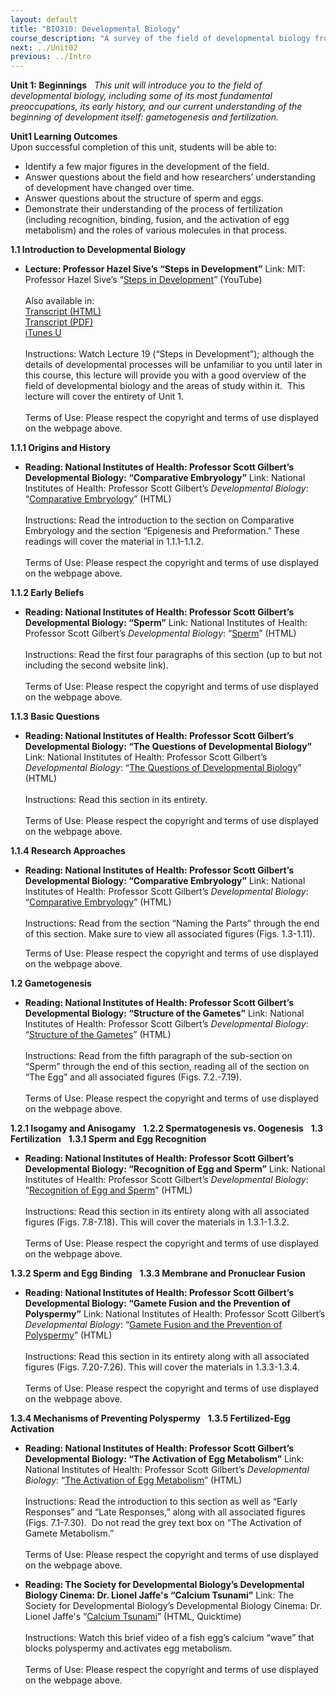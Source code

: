 ```yaml
---
layout: default
title: "BIO310: Developmental Biology"
course_description: "A survey of the field of developmental biology from its origins to the present day, from seminal historical experiments to modern techniques and the mechanisms of development. Follows a variety of organisms from their start at fertilization through the stages of their development and on to entire organismal and post-embryonic development, as well as the molecular and genetic regulations involved in these processes."
next: ../Unit02
previous: ../Intro
---
```

**Unit 1: Beginnings** <span id="1"></span> 
*This unit will introduce you to the field of developmental biology,
including some of its most fundamental preoccupations, its early
history, and our current understanding of the beginning of development
itself: gametogenesis and fertilization.*

**Unit1 Learning Outcomes**  
Upon successful completion of this unit, students will be able to:

-   Identify a few major figures in the development of the field.
-   Answer questions about the field and how researchers’ understanding
    of development have changed over time.
-   Answer questions about the structure of sperm and eggs.
-   Demonstrate their understanding of the process of fertilization
    (including recognition, binding, fusion, and the activation of egg
    metabolism) and the roles of various molecules in that process.

**1.1 Introduction to Developmental Biology** <span id="1.1"></span> 
-   **Lecture: Professor Hazel Sive’s “Steps in Development”**
    Link: MIT: Professor Hazel Sive’s “[Steps in
    Development](http://www.youtube.com/watch?v=u6GHfkq8Aq4)”
    (YouTube)  
        
     Also available in:  
     [Transcript
    (HTML)](http://ocw.mit.edu/courses/biology/7-013-introductory-biology-spring-2006/video-lectures/19-steps-in-development/)  
     [Transcript
    (PDF)](http://ocw.mit.edu/courses/biology/7-013-introductory-biology-spring-2006/video-lectures/19-steps-in-development/)  
     [iTunes
    U](http://itunes.apple.com/us/podcast/lecture-19-steps-in-development/id341596586?i=63737690)  
        
     Instructions: Watch Lecture 19 (“Steps in Development”); although
    the details of developmental processes will be unfamiliar to you
    until later in this course, this lecture will provide you with a
    good overview of the field of developmental biology and the areas of
    study within it.  This lecture will cover the entirety of Unit 1.  
        
     Terms of Use: Please respect the copyright and terms of use
    displayed on the webpage above.

**1.1.1 Origins and History** <span id="1.1.1"></span> 
-   **Reading: National Institutes of Health: Professor Scott Gilbert’s
    Developmental Biology: “Comparative Embryology”**
    Link: National Institutes of Health: Professor Scott Gilbert’s
    *Developmental Biology*: “[Comparative
    Embryology](http://www.ncbi.nlm.nih.gov/bookshelf/br.fcgi?book=dbio&part=A36)”
    (HTML)  
        
     Instructions: Read the introduction to the section on Comparative
    Embryology and the section “Epigenesis and Preformation.” These
    readings will cover the material in 1.1.1-1.1.2.  
        
     Terms of Use: Please respect the copyright and terms of use
    displayed on the webpage above.

**1.1.2 Early Beliefs** <span id="1.1.2"></span> 
-   **Reading: National Institutes of Health: Professor Scott Gilbert’s
    Developmental Biology: “Sperm”**
    Link: National Institutes of Health: Professor Scott Gilbert’s
    *Developmental Biology*:
    “[Sperm](http://www.ncbi.nlm.nih.gov/bookshelf/br.fcgi?book=dbio&part=A1342#A1343)”
    (HTML)  
        
     Instructions: Read the first four paragraphs of this section (up to
    but not including the second website link).  
        
     Terms of Use: Please respect the copyright and terms of use
    displayed on the webpage above.

**1.1.3 Basic Questions** <span id="1.1.3"></span> 
-   **Reading: National Institutes of Health: Professor Scott Gilbert’s
    Developmental Biology: “The Questions of Developmental Biology”**
    Link: National Institutes of Health: Professor Scott Gilbert’s
    *Developmental Biology*: “[The Questions of Developmental
    Biology](http://www.ncbi.nlm.nih.gov/bookshelf/br.fcgi?book=dbio&part=A24)”
    (HTML)  
        
     Instructions: Read this section in its entirety.  
        
     Terms of Use: Please respect the copyright and terms of use
    displayed on the webpage above.

**1.1.4 Research Approaches** <span id="1.1.4"></span> 
-   **Reading: National Institutes of Health: Professor Scott Gilbert’s
    Developmental Biology: “Comparative Embryology”**
    Link: National Institutes of Health: Professor Scott Gilbert’s
    *Developmental Biology*: “[Comparative
    Embryology](http://www.ncbi.nlm.nih.gov/bookshelf/br.fcgi?book=dbio&part=A36#A39)”
    (HTML)  
        
     Instructions: Read from the section “Naming the Parts” through the
    end of this section. Make sure to view all associated figures (Figs.
    1.3-1.11).  
      
     Terms of Use: Please respect the copyright and terms of use
    displayed on the webpage above.

**1.2 Gametogenesis** <span id="1.2"></span> 
-   **Reading: National Institutes of Health: Professor Scott Gilbert’s
    Developmental Biology: “Structure of the Gametes”**
    Link: National Institutes of Health: Professor Scott Gilbert’s
    *Developmental Biology*: “[Structure of the
    Gametes](http://www.ncbi.nlm.nih.gov/bookshelf/br.fcgi?book=dbio&part=A1342)”
    (HTML)  
        
     Instructions: Read from the fifth paragraph of the sub-section on
    “Sperm” through the end of this section, reading all of the section
    on “The Egg” and all associated figures (Figs. 7.2.-7.19).  
        
     Terms of Use: Please respect the copyright and terms of use
    displayed on the webpage above.

**1.2.1 Isogamy and Anisogamy** <span id="1.2.1"></span> 
**1.2.2 Spermatogenesis vs. Oogenesis** <span id="1.2.2"></span> 
**1.3 Fertilization** <span id="1.3"></span> 
**1.3.1 Sperm and Egg Recognition** <span id="1.3.1"></span> 
-   **Reading: National Institutes of Health: Professor Scott Gilbert’s
    Developmental Biology: “Recognition of Egg and Sperm”**
    Link: National Institutes of Health: Professor Scott Gilbert’s
    *Developmental Biology*: “[Recognition of Egg and
    Sperm](http://www.ncbi.nlm.nih.gov/bookshelf/br.fcgi?book=dbio&part=A1359)”
    (HTML)  
        
     Instructions: Read this section in its entirety along with all
    associated figures (Figs. 7.8-7.18). This will cover the materials
    in 1.3.1-1.3.2.  
        
     Terms of Use: Please respect the copyright and terms of use
    displayed on the webpage above.

**1.3.2 Sperm and Egg Binding** <span id="1.3.2"></span> 
**1.3.3 Membrane and Pronuclear Fusion** <span id="1.3.3"></span> 
-   **Reading: National Institutes of Health: Professor Scott Gilbert’s
    Developmental Biology: “Gamete Fusion and the Prevention of
    Polyspermy”**
    Link: National Institutes of Health: Professor Scott Gilbert’s
    *Developmental Biology*: “[Gamete Fusion and the Prevention of
    Polyspermy](http://www.ncbi.nlm.nih.gov/bookshelf/br.fcgi?book=dbio&part=A1388)”
    (HTML)  
        
     Instructions: Read this section in its entirety along with all
    associated figures (Figs. 7.20-7.26). This will cover the materials
    in 1.3.3-1.3.4.  
        
     Terms of Use: Please respect the copyright and terms of use
    displayed on the webpage above.

**1.3.4 Mechanisms of Preventing Polyspermy** <span id="1.3.4"></span> 
**1.3.5 Fertilized-Egg Activation** <span id="1.3.5"></span> 
-   **Reading: National Institutes of Health: Professor Scott Gilbert’s
    Developmental Biology: “The Activation of Egg Metabolism”**
    Link: National Institutes of Health: Professor Scott Gilbert’s
    *Developmental Biology*: “[The Activation of Egg
    Metabolism](http://www.ncbi.nlm.nih.gov/bookshelf/br.fcgi?book=dbio&part=A1401)”
    (HTML)  
        
     Instructions: Read the introduction to this section as well as
    “Early Responses” and “Late Responses,” along with all associated
    figures (Figs. 7.1-7.30).  Do not read the grey text box on “The
    Activation of Gamete Metabolism.”  
        
     Terms of Use: Please respect the copyright and terms of use
    displayed on the webpage above.

-   **Reading: The Society for Developmental Biology’s Developmental
    Biology Cinema: Dr. Lionel Jaffe's “Calcium Tsunami”**
    Link: The Society for Developmental Biology’s Developmental Biology
    Cinema: Dr. Lionel Jaffe's “[Calcium
    Tsunami](http://www.sdbonline.org/archive/dbcinema/jaffe/jaffe.html)”
    (HTML, Quicktime)  
        
     Instructions: Watch this brief video of a fish egg’s calcium “wave”
    that blocks polyspermy and activates egg metabolism.  
        
     Terms of Use: Please respect the copyright and terms of use
    displayed on the webpage above.


